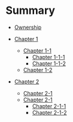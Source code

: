# Summary
- [Ownership](./ownership.md)

- [Chapter 1](./chapter_1.md)
    - [Chapter 1-1]()
        - [Chapter 1-1-1]()
        - [Chapter 1-1-2]()
    - [Chapter 1-2]()
- [Chapter 2](./chapter_2.md)
    - [Chapter 2-1]()
    - [Chapter 2-1]()
        - [Chapter 2-1-1]()
        - [Chapter 2-1-2]()

